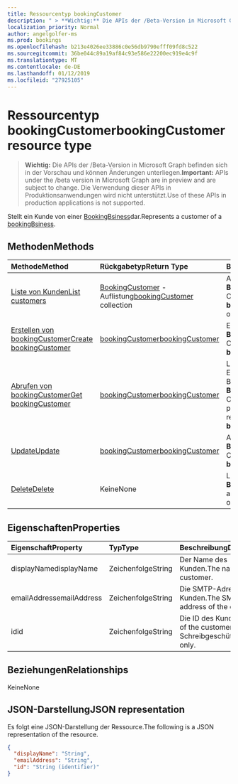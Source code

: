 ```yaml
---
title: Ressourcentyp bookingCustomer
description: " > **Wichtig:** Die APIs der /Beta-Version in Microsoft Graph befinden sich in der Vorschau und können Änderungen unterliegen. Die Verwendung dieser APIs in Produktionsanwendungen wird nicht unterstützt."
localization_priority: Normal
author: angelgolfer-ms
ms.prod: bookings
ms.openlocfilehash: b213e4026ee33886c0e56db9790efff09fd8c522
ms.sourcegitcommit: 36be044c89a19af84c93e586e22200ec919e4c9f
ms.translationtype: MT
ms.contentlocale: de-DE
ms.lasthandoff: 01/12/2019
ms.locfileid: "27925105"
---
```

# <a name="bookingcustomer-resource-type"></a><span data-ttu-id="bdd61-104">Ressourcentyp bookingCustomer</span><span class="sxs-lookup"><span data-stu-id="bdd61-104">bookingCustomer resource type</span></span>

 > <span data-ttu-id="bdd61-105">**Wichtig:** Die APIs der /Beta-Version in Microsoft Graph befinden sich in der Vorschau und können Änderungen unterliegen.</span><span class="sxs-lookup"><span data-stu-id="bdd61-105">**Important:** APIs under the /beta version in Microsoft Graph are in preview and are subject to change.</span></span> <span data-ttu-id="bdd61-106">Die Verwendung dieser APIs in Produktionsanwendungen wird nicht unterstützt.</span><span class="sxs-lookup"><span data-stu-id="bdd61-106">Use of these APIs in production applications is not supported.</span></span>
 
<span data-ttu-id="bdd61-107">Stellt ein Kunde von einer [BookingBsiness](bookingbusiness.md)dar.</span><span class="sxs-lookup"><span data-stu-id="bdd61-107">Represents a customer of a [bookingBsiness](bookingbusiness.md).</span></span>


## <a name="methods"></a><span data-ttu-id="bdd61-108">Methoden</span><span class="sxs-lookup"><span data-stu-id="bdd61-108">Methods</span></span>

| <span data-ttu-id="bdd61-109">Methode</span><span class="sxs-lookup"><span data-stu-id="bdd61-109">Method</span></span>           | <span data-ttu-id="bdd61-110">Rückgabetyp</span><span class="sxs-lookup"><span data-stu-id="bdd61-110">Return Type</span></span>    |<span data-ttu-id="bdd61-111">Beschreibung</span><span class="sxs-lookup"><span data-stu-id="bdd61-111">Description</span></span>|
|:---------------|:--------|:----------|
|[<span data-ttu-id="bdd61-112">Liste von Kunden</span><span class="sxs-lookup"><span data-stu-id="bdd61-112">List customers</span></span>](../api/bookingbusiness-list-customers.md) | <span data-ttu-id="bdd61-113">[BookingCustomer](bookingcustomer.md) -Auflistung</span><span class="sxs-lookup"><span data-stu-id="bdd61-113">[bookingCustomer](bookingcustomer.md) collection</span></span> | <span data-ttu-id="bdd61-114">Abrufen einer Liste von **BookingCustomer** -Objekten.</span><span class="sxs-lookup"><span data-stu-id="bdd61-114">Get a list of **bookingCustomer** objects.</span></span> |
|[<span data-ttu-id="bdd61-115">Erstellen von bookingCustomer</span><span class="sxs-lookup"><span data-stu-id="bdd61-115">Create bookingCustomer</span></span>](../api/bookingbusiness-post-customers.md) | [<span data-ttu-id="bdd61-116">bookingCustomer</span><span class="sxs-lookup"><span data-stu-id="bdd61-116">bookingCustomer</span></span>](bookingcustomer.md) | <span data-ttu-id="bdd61-117">Erstellen eines neuen **BookingCustomer** -Objekts.</span><span class="sxs-lookup"><span data-stu-id="bdd61-117">Create a new **bookingCustomer** object.</span></span> |
|[<span data-ttu-id="bdd61-118">Abrufen von bookingCustomer</span><span class="sxs-lookup"><span data-stu-id="bdd61-118">Get bookingCustomer</span></span>](../api/bookingcustomer-get.md) | [<span data-ttu-id="bdd61-119">bookingCustomer</span><span class="sxs-lookup"><span data-stu-id="bdd61-119">bookingCustomer</span></span>](bookingcustomer.md) |<span data-ttu-id="bdd61-120">Lesen Sie die Eigenschaften und die Beziehungen eines **BookingCustomer** -Objekts.</span><span class="sxs-lookup"><span data-stu-id="bdd61-120">Read the properties and relationships of a **bookingCustomer** object.</span></span>|
|[<span data-ttu-id="bdd61-121">Update</span><span class="sxs-lookup"><span data-stu-id="bdd61-121">Update</span></span>](../api/bookingcustomer-update.md) | [<span data-ttu-id="bdd61-122">bookingCustomer</span><span class="sxs-lookup"><span data-stu-id="bdd61-122">bookingCustomer</span></span>](bookingcustomer.md) |<span data-ttu-id="bdd61-123">Aktualisieren eines **BookingCustomer** -Objekts.</span><span class="sxs-lookup"><span data-stu-id="bdd61-123">Update a **bookingCustomer** object.</span></span> |
|[<span data-ttu-id="bdd61-124">Delete</span><span class="sxs-lookup"><span data-stu-id="bdd61-124">Delete</span></span>](../api/bookingcustomer-delete.md) | <span data-ttu-id="bdd61-125">Keine</span><span class="sxs-lookup"><span data-stu-id="bdd61-125">None</span></span> |<span data-ttu-id="bdd61-126">Löscht ein Objekt **BookingCustomer** .</span><span class="sxs-lookup"><span data-stu-id="bdd61-126">Delete a **bookingCustomer** object.</span></span> |

## <a name="properties"></a><span data-ttu-id="bdd61-127">Eigenschaften</span><span class="sxs-lookup"><span data-stu-id="bdd61-127">Properties</span></span>
| <span data-ttu-id="bdd61-128">Eigenschaft</span><span class="sxs-lookup"><span data-stu-id="bdd61-128">Property</span></span>     | <span data-ttu-id="bdd61-129">Typ</span><span class="sxs-lookup"><span data-stu-id="bdd61-129">Type</span></span>   |<span data-ttu-id="bdd61-130">Beschreibung</span><span class="sxs-lookup"><span data-stu-id="bdd61-130">Description</span></span>|
|:---------------|:--------|:----------|
|<span data-ttu-id="bdd61-131">displayName</span><span class="sxs-lookup"><span data-stu-id="bdd61-131">displayName</span></span>|<span data-ttu-id="bdd61-132">Zeichenfolge</span><span class="sxs-lookup"><span data-stu-id="bdd61-132">String</span></span>|<span data-ttu-id="bdd61-133">Der Name des Kunden.</span><span class="sxs-lookup"><span data-stu-id="bdd61-133">The name of the customer.</span></span>|
|<span data-ttu-id="bdd61-134">emailAddress</span><span class="sxs-lookup"><span data-stu-id="bdd61-134">emailAddress</span></span>|<span data-ttu-id="bdd61-135">Zeichenfolge</span><span class="sxs-lookup"><span data-stu-id="bdd61-135">String</span></span>|<span data-ttu-id="bdd61-136">Die SMTP-Adresse des Kunden.</span><span class="sxs-lookup"><span data-stu-id="bdd61-136">The SMTP address of the customer.</span></span>|
|<span data-ttu-id="bdd61-137">id</span><span class="sxs-lookup"><span data-stu-id="bdd61-137">id</span></span>|<span data-ttu-id="bdd61-138">Zeichenfolge</span><span class="sxs-lookup"><span data-stu-id="bdd61-138">String</span></span>| <span data-ttu-id="bdd61-139">Die ID des Kunden.</span><span class="sxs-lookup"><span data-stu-id="bdd61-139">The ID of the customer.</span></span> <span data-ttu-id="bdd61-140">Schreibgeschützt.</span><span class="sxs-lookup"><span data-stu-id="bdd61-140">Read-only.</span></span>|

## <a name="relationships"></a><span data-ttu-id="bdd61-141">Beziehungen</span><span class="sxs-lookup"><span data-stu-id="bdd61-141">Relationships</span></span>
<span data-ttu-id="bdd61-142">Keine</span><span class="sxs-lookup"><span data-stu-id="bdd61-142">None</span></span>


## <a name="json-representation"></a><span data-ttu-id="bdd61-143">JSON-Darstellung</span><span class="sxs-lookup"><span data-stu-id="bdd61-143">JSON representation</span></span>

<span data-ttu-id="bdd61-144">Es folgt eine JSON-Darstellung der Ressource.</span><span class="sxs-lookup"><span data-stu-id="bdd61-144">The following is a JSON representation of the resource.</span></span>

<!-- {
  "blockType": "resource",
  "optionalProperties": [

  ],
  "@odata.type": "microsoft.graph.bookingCustomer"
}-->

```json
{
  "displayName": "String",
  "emailAddress": "String",
  "id": "String (identifier)"
}

```

<!-- uuid: 8fcb5dbc-d5aa-4681-8e31-b001d5168d79
2015-10-25 14:57:30 UTC -->
<!-- {
  "type": "#page.annotation",
  "description": "bookingCustomer resource",
  "keywords": "",
  "section": "documentation",
  "tocPath": ""
}-->
